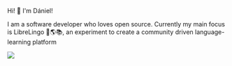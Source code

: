 Hi! 👋 I'm Dániel!

I am a software developer who loves open source. Currently my main focus is LibreLingo 🐢🌎📚, an experiment to create a community driven language-learning platform

![](https://komarev.com/ghpvc/?username=kantord)
